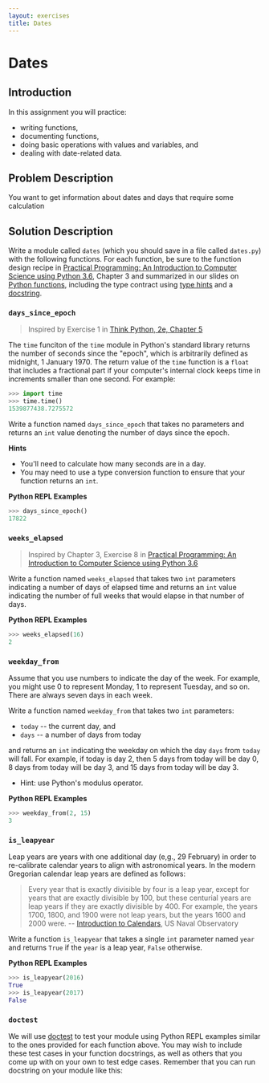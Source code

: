 ```yaml
---
layout: exercises
title: Dates
---
```


# Dates

## Introduction

In this assignment you will practice:

- writing functions,
- documenting functions,
- doing basic operations with values and variables, and
- dealing with date-related data.

## Problem Description

You want to get information about dates and days that require some calculation

## Solution Description

Write a module called `dates` (which you should save in a file called `dates.py`) with the following functions.  For each function, be sure to the function design recipe in [Practical Programming: An Introduction to Computer Science using Python 3.6](https://pragprog.com/book/gwpy3/practical-programming-third-edition), Chapter 3 and summarized in our slides on [Python functions](../programming-python/slides/functions.pdf), including the type contract using [type hints](https://docs.python.org/3/library/typing.html) and a [docstring](https://www.python.org/dev/peps/pep-0257/).

### `days_since_epoch`

> Inspired by Exercise 1 in [Think Python, 2e, Chapter 5](http://greenteapress.com/thinkpython2/html/thinkpython2006.html#sec68)

The `time` funciton of the `time` module in Python's standard library returns the number of seconds since the "epoch", which is arbitrarily defined as midnight, 1 January 1970.  The return value of the `time` function is a `float` that includes a fractional part if your computer's internal clock keeps time in increments smaller than one second.  For example:

```Python
>>> import time
>>> time.time()
1539877438.7275572
```

Write a function named `days_since_epoch` that takes no parameters and returns an `int` value denoting the number of days since the epoch.

**Hints**

- You'll need to calculate how many seconds are in a day.
- You may need to use a type conversion function to ensure that your function returns an `int`.

**Python REPL Examples**

```Python
>>> days_since_epoch()
17822
```


### `weeks_elapsed`

> Inspired by Chapter 3, Exercise 8 in [Practical Programming: An Introduction to Computer Science using Python 3.6](https://pragprog.com/titles/gwpy3/practical-programming-third-edition)

Write a function named `weeks_elapsed` that takes two `int` parameters indicating a number of days of elapsed time and returns an `int` value indicating the number of full weeks that would elapse in that number of days.

**Python REPL Examples**

```Python
>>> weeks_elapsed(16)
2
```


### `weekday_from`

Assume that you use numbers to indicate the day of the week. For example, you might use 0 to represent Monday, 1 to represent Tuesday, and so on.  There are always seven days in each week.

Write a function named `weekday_from` that takes two `int` parameters:
- `today` -- the current day, and
- `days` -- a number of days from today

and returns an `int` indicating the weekday on which the day `days` from `today` will fall.  For example, if today is day 2, then 5 days from today will be day 0, 8 days from today will be day 3, and 15 days from today will be day 3.

- Hint: use Python's modulus operator.

**Python REPL Examples**

```Python
>>> weekday_from(2, 15)
3
```

### `is_leapyear`

Leap years are years with one additional day (e,g., 29 February) in order to re-calibrate calendar years to align with astronomical years. In the modern Gregorian calendar leap years are defined as follows:

> Every year that is exactly divisible by four is a leap year, except for years that are exactly divisible by 100, but these centurial years are leap years if they are exactly divisible by 400. For example, the years 1700, 1800, and 1900 were not leap years, but the years 1600 and 2000 were. -- [Introduction to Calendars](http://aa.usno.navy.mil/faq/docs/calendars.php), US Naval Observatory

Write a function `is_leapyear` that takes a single `int` parameter named `year` and returns `True` if the `year` is a leap year, `False` otherwise.

**Python REPL Examples**

```Python
>>> is_leapyear(2016)
True
>>> is_leapyear(2017)
False
```

### `doctest`

We will use [doctest](https://docs.python.org/3/library/doctest.html) to test your module using Python REPL examples similar to the ones provided for each function above.  You may wish to include these test cases in your function docstrings, as well as others that you come up with on your own to test edge cases.  Remember that you can run docstring on your module like this:
